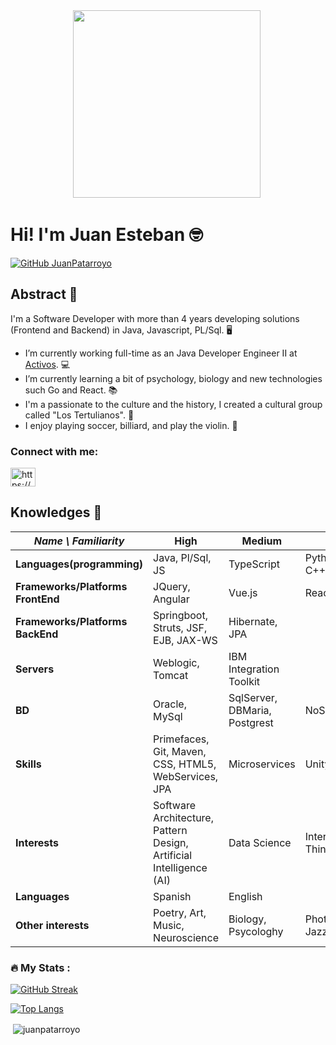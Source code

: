 <div id="header" align="center">
  <img src="https://c.tenor.com/a-TsAtfszc8AAAAC/homer-any.gif" width="300"/>
  
  <img src="https://komarev.com/ghpvc/?username=your-github-JuanPatarroyo&style=flat-square&color=blue" alt=""/>
</div>

# Hi! I'm Juan Esteban 🤓
[![GitHub JuanPatarroyo](https://img.shields.io/github/followers/JuanPatarroyo?label=follow&style=social)](https://github.com/login?return_to=https%3A%2F%2Fgithub.com%2FJuanPatarroyo)

## Abstract 😬
I'm a Software Developer with more than 4 years developing solutions (Frontend and Backend) in Java, Javascript, PL/Sql. 🖥
- I’m currently working full-time as an Java Developer Engineer II at [Activos](https://activos.com.co). 💻
- I’m currently learning a bit of psychology, biology and new technologies such Go and React. 📚
- I'm a passionate to the culture and the history, I created a cultural group called "Los Tertulianos". 🎨
- I enjoy playing soccer, billiard, and play the violin. 🎻

<h3 align="left">Connect with me:</h3>
<p align="left">
	<a href="https://www.linkedin.com/in/juan-esteban-patarroyo-61a566186/" target="_blank"><img align="center" src="https://raw.githubusercontent.com/rahuldkjain/github-profile-readme-generator/master/src/images/icons/Social/linked-in-alt.svg" alt="https://www.linkedin.com/in/juan-esteban-patarroyo-61a566186" height="30" width="40" /></a>
</p>

## Knowledges 🧠
| *Name \ Familiarity* | High | Medium | Low |
| --------------- | --------------- | --------------- | ------------- |
| **Languages(programming)** | Java, Pl/Sql, JS | TypeScript | Python, Go, C++ |
| **Frameworks/Platforms FrontEnd** | JQuery, Angular | Vue.js | React |
| **Frameworks/Platforms BackEnd** | Springboot, Struts, JSF, EJB, JAX-WS | Hibernate, JPA |  |
| **Servers** | Weblogic, Tomcat | IBM Integration Toolkit |  |
| **BD** | Oracle, MySql | SqlServer, DBMaria, Postgrest | NoSql |
| **Skills** | Primefaces, Git, Maven, CSS, HTML5, WebServices, JPA | Microservices | Unity3D |
| **Interests** | Software Architecture, Pattern Design, Artificial Intelligence (AI) | Data Science | Internet of Things |
| **Languages** | Spanish | English |  |
| **Other interests** | Poetry, Art, Music, Neuroscience | Biology, Psycologhy | Photography, Jazz |

### :fire: My Stats :

[![GitHub Streak](http://github-readme-streak-stats.herokuapp.com?user=JuanPatarroyo&theme=radical&background=000000)](https://git.io/streak-stats)

[![Top Langs](https://github-readme-stats.vercel.app/api/top-langs/?username=JuanPatarroyo&layout=compact&theme=radical)](https://github.com/anuraghazra/github-readme-stats)

<p>&nbsp;<img align="center" src="https://github-readme-stats.vercel.app/api?username=JuanPatarroyo&show_icons=true&locale=en" alt="juanpatarroyo" /></p>
